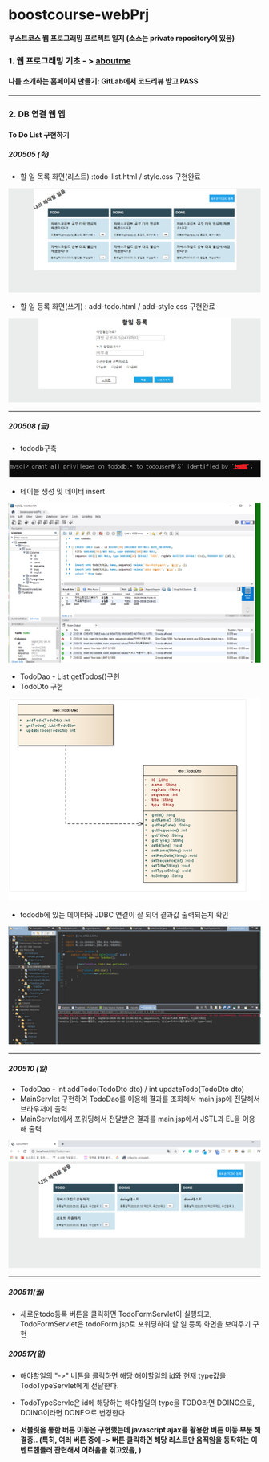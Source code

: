 # boostcourse-webPrj
**부스트코스 웹 프로그래밍 프로젝트 일지 (소스는 private repository에 있음)**

### 1.  웹 프로그래밍 기초 - > [aboutme](https://github.com/DevLimK1/boostcourse-web/tree/master/aboutme)

#### 나를 소개하는 홈페이지 만들기: GitLab에서 코드리뷰 받고 PASS

---
### 2. DB 연결 웹 앱 

#### To Do List 구현하기

##### 200505 (화)

- 할 일 목록 화면(리스트) :todo-list.html / style.css  구현완료

![이미지144.png](images/이미지144.png)

- 할 일 등록 화면(쓰기) : add-todo.html  / add-style.css 구현완료

![이미지143.png](images/이미지143.png)

---

##### 200508 (금)

- tododb구축

![image-20200508232528735](images/image-20200508232528735.png)

- 테이블 생성 및 데이터 insert

![image-20200508232619720](images/image-20200508232619720.png)

- TodoDao -  List <TodoDto> getTodos()구현 
- TodoDto 구현

![image-20200508232734757](images/image-20200508232734757.png)

- tododb에 있는 데이터와 JDBC 연결이 잘 되어 결과값 출력되는지 확인

![image-20200508232905376](images\image-20200508232905376.png)

---

##### 200510 (일)

- TodoDao - int addTodo(TodoDto dto) / int updateTodo(TodoDto dto) 
- MainServlet 구현하여 TodoDao를 이용해 결과를 조회해서 main.jsp에 전달해서 브라우저에 출력
- MainServlet에서 포워딩해서 전달받은 결과를 main.jsp에서 JSTL과 EL을 이용해 출력

![image-20200511000349184](images\image-20200511000349184.png)

---

##### 200511(월)

- 새로운todo등록 버튼을 클릭하면 TodoFormServlet이 실행되고, TodoFormServlet은 todoForm.jsp로 포워딩하여 할 일 등록 화면을 보여주기 구현

##### 200517(일)

- 해야할일의 "->" 버튼을 클릭하면 해당 해야할일의 id와 현재 type값을 TodoTypeServlet에게 전달한다.

- TodoTypeServle은 id에 해당하는 해야할일의 type을 TODO라면 DOING으로, DOING이라면 DONE으로 변경한다.
- **서블릿을 통한 버튼 이동은 구현했는데 javascript ajax를 활용한 버튼 이동 부분 해결중.. (특히, 여러 버튼 중에 -> 버튼 클릭하면 해당 리스트만 움직임을 동작하는 이벤트핸들러 관련해서 어려움을 겪고있음, )**

